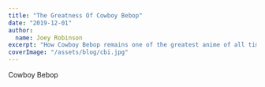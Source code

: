 ```yaml
---
title: "The Greatness Of Cowboy Bebop"
date: "2019-12-01"
author:
  name: Joey Robinson
excerpt: "How Cowboy Bebop remains one of the greatest anime of all time and helps bring both old and new viewers together. "
coverImage: "/assets/blog/cbi.jpg"
---
```


Cowboy Bebop
